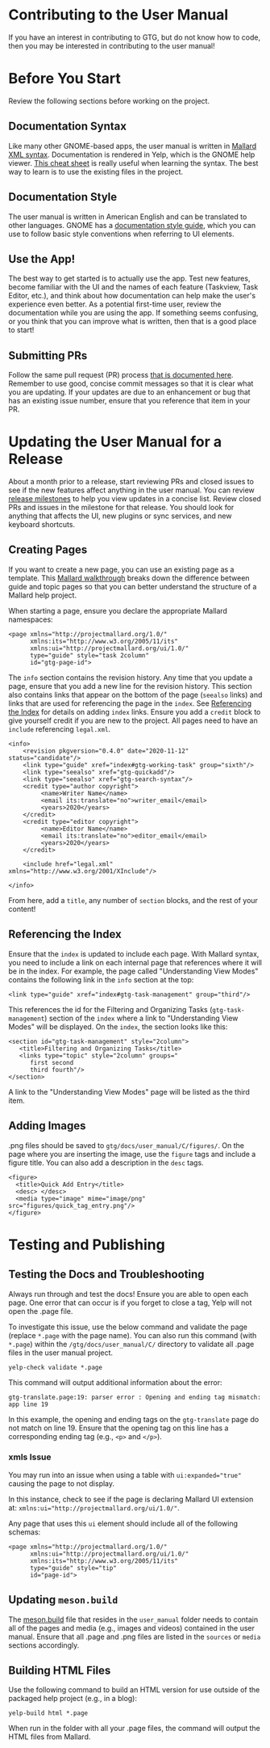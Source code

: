 # Contributing to the User Manual
If you have an interest in contributing to GTG, but do not know how to code, then you may be interested in contributing to the user manual!

# Before You Start
Review the following sections before working on the project.
## Documentation Syntax
Like many other GNOME-based apps, the user manual is written in [Mallard XML syntax](http://projectmallard.org/). Documentation is rendered in Yelp, which is the GNOME help viewer. [This cheat sheet](https://blogs.gnome.org/shaunm/files/2012/01/mallardcheatsheet.png) is really useful when learning the syntax. The best way to learn is to use the existing files in the project.

## Documentation Style
The user manual is written in American English and can be translated to other languages. GNOME has a [documentation style guide](https://developer.gnome.org/gdp-style-guide/2.32/), which you can use to follow basic style conventions when referring to UI elements.

## Use the App!
The best way to get started is to actually use the app. Test new features, become familiar with the UI and the names of each feature (Taskview, Task Editor, etc.), and think about how documentation can help make the user's experience even better. As a potential first-time user, review the documentation while you are using the app. If something seems confusing, or you think that you can improve what is written, then that is a good place to start!

## Submitting PRs
Follow the same pull request (PR) process [that is documented here](https://github.com/getting-things-gnome/gtg/blob/master/docs/contributors/git%20workflow%20tips.md). Remember to use good, concise commit messages so that it is clear what you are updating. If your updates are due to an enhancement or bug that has an existing issue number, ensure that you reference that item in your PR.

# Updating the User Manual for a Release
About a month prior to a release, start reviewing PRs and closed issues to see if the new features affect anything in the user manual. You can review [release milestones](https://github.com/getting-things-gnome/gtg/milestones) to help you view updates in a concise list. Review closed PRs and issues in the milestone for that release. You should look for anything that affects the UI, new plugins or sync services, and new keyboard shortcuts.

## Creating Pages
If you want to create a new page, you can use an existing page as a template. This [Mallard walkthrough](http://projectmallard.org/about/learn/tenminutes.html) breaks down the difference between guide and topic pages so that you can better understand the structure of a Mallard help project.

When starting a page, ensure you declare the appropriate Mallard namespaces:

```
<page xmlns="http://projectmallard.org/1.0/"
      xmlns:its="http://www.w3.org/2005/11/its"
      xmlns:ui="http://projectmallard.org/ui/1.0/"
      type="guide" style="task 2column"
      id="gtg-page-id">
```

The `info` section contains the revision history. Any time that you update a page, ensure that you add a new line for the revision history. This section also contains links that appear on the bottom of the page (`seealso` links) and links that are used for referencing the page in the `index`. See [Referencing the Index](#indexlinks) for details on adding `index` links. Ensure you add a `credit` block to give yourself credit if you are new to the project. All pages need to have an `include` referencing `legal.xml`.
```
<info>
    <revision pkgversion="0.4.0" date="2020-11-12" status="candidate"/>
    <link type="guide" xref="index#gtg-working-task" group="sixth"/>
    <link type="seealso" xref="gtg-quickadd"/>
    <link type="seealso" xref="gtg-search-syntax"/>
    <credit type="author copyright">
         <name>Writer Name</name>
         <email its:translate="no">writer_email</email>
         <years>2020</years>
    </credit>
    <credit type="editor copyright">
         <name>Editor Name</name>
         <email its:translate="no">editor_email</email>
         <years>2020</years>
    </credit>

    <include href="legal.xml" xmlns="http://www.w3.org/2001/XInclude"/>

</info>
```
From here, add a `title`, any number of `section` blocks, and the rest of your content!

<a name="indexlinks"></a>
## Referencing the Index
Ensure that the `index` is updated to include each page. With Mallard syntax, you need to include a link on each internal page that references where it will be in the index. For example, the page called "Understanding View Modes" contains the following link in the `info` section at the top:

```
<link type="guide" xref="index#gtg-task-management" group="third"/>
```

This references the id for the Filtering and Organizing Tasks (`gtg-task-management`) section of the `index` where a link to "Understanding View Modes" will be displayed. On the `index`, the section looks like this:

 ```
 <section id="gtg-task-management" style="2column">
    <title>Filtering and Organizing Tasks</title>
    <links type="topic" style="2column" groups="
       first second
       third fourth"/>
 </section>
 ```
A link to the "Understanding View Modes" page will be listed as the third item.

## Adding Images
.png files should be saved to `gtg/docs/user_manual/C/figures/`. On the page where you are inserting the image, use the `figure` tags and include a figure title. You can also add a description in the `desc` tags.

```
<figure>
  <title>Quick Add Entry</title>
  <desc> </desc>
  <media type="image" mime="image/png" src="figures/quick_tag_entry.png"/>
</figure>
```

# Testing and Publishing
## Testing the Docs and Troubleshooting
Always run through and test the docs! Ensure you are able to open each page. One error that can occur is if you forget to close a tag, Yelp will not open the .page file.

To investigate this issue, use the below command and validate the page (replace `*.page` with the page name). You can also run this command (with `*.page`) within the `/gtg/docs/user_manual/C/` directory to validate all .page files in the user manual project.

```
yelp-check validate *.page
```

This command will output additional information about the error:

```
gtg-translate.page:19: parser error : Opening and ending tag mismatch: app line 19
```

In this example, the opening and ending tags on the `gtg-translate` page do not match on line 19. Ensure that the opening tag on this line has a corresponding ending tag (e.g., `<p>` and `</p>`).

### xmls Issue
You may run into an issue when using a table with `ui:expanded="true"` causing the page to not display.

In this instance, check to see if the page is declaring Mallard UI extension at: `xmlns:ui="http://projectmallard.org/ui/1.0/"`.

Any page that uses this `ui` element should include all of the following schemas:
```
<page xmlns="http://projectmallard.org/1.0/"
      xmlns:ui="http://projectmallard.org/ui/1.0/"
      xmlns:its="http://www.w3.org/2005/11/its"
      type="guide" style="tip"
      id="page-id">
```

## Updating `meson.build`
The [meson.build](https://github.com/getting-things-gnome/gtg/blob/master/docs/user_manual/meson.build) file that resides in the `user_manual` folder needs to contain all of the pages and media (e.g., images and videos) contained in the user manual. Ensure that all .page and .png files are listed in the `sources` or `media` sections accordingly.
## Building HTML Files
Use the following command to build an HTML version for use outside of the packaged help project (e.g., in a blog):
```
yelp-build html *.page
```
When run in the folder with all your .page files, the command will output the HTML files from Mallard.
